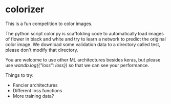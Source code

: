# colorizer

This is a fun competition to color images.  

The python script color.py is scaffolding code to automatically load images of flower in black and white and try to learn a network to predict the original color image.  We download some validation data to a directory called test, please don't modify that directory. 

You are welcome to use other ML architectures besides keras, but please use *wandb.log({"loss": loss})* so that we can see your performance.

Things to try:

- Fancier architectures
- Different loss functions
- More training data?
